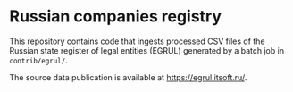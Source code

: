 # Russian companies registry

This repository contains code that ingests processed CSV files of the Russian state register of legal entities (EGRUL)
generated by a batch job in `contrib/egrul/`.

The source data publication is available at https://egrul.itsoft.ru/.

